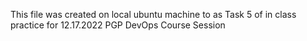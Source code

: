 This file was created on local ubuntu machine to as Task 5 of in class practice for 12.17.2022 PGP DevOps Course Session
